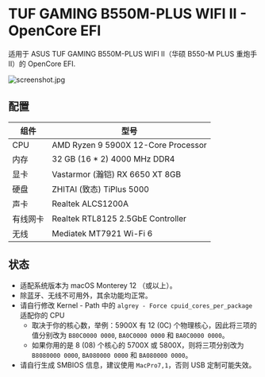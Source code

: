 # TUF GAMING B550M-PLUS WIFI II - OpenCore EFI

适用于 ASUS TUF GAMING B550M-PLUS WIFI II（华硕 B550-M PLUS 重炮手 II）的 OpenCore EFI.

![screenshot.jpg](https://s2.loli.net/2022/09/25/fW8p3qxkQYnzVhI.jpg)

## 配置

| 组件 | 型号 |
|------|-----|
| CPU | AMD Ryzen 9 5900X 12-Core Processor |
| 内存 | 32 GB (16 * 2) 4000 MHz DDR4 |
| 显卡 | Vastarmor (瀚铠) RX 6650 XT 8GB |
| 硬盘 | ZHITAI (致态) TiPlus 5000 |
| 声卡 | Realtek ALCS1200A |
| 有线网卡 | Realtek RTL8125 2.5GbE Controller |
| 无线 | Mediatek MT7921 Wi-Fi 6 |

## 状态

- 适配系统版本为 macOS Monterey 12 （或以上）。
- 除蓝牙、无线不可用外，其余功能均正常。
- 请自行修改 Kernel - Path 中的 `algrey - Force cpuid_cores_per_package` 适配你的 CPU
    -  取决于你的核心数，举例：5900X 有 12 (0C) 个物理核心，因此将三项的值分别改为 `B80C0000 0000`, `BA0C0000 0000` 和 `BA0C0000 0000`。
    - 如果你用的是 8 (08) 个核心的 5700X 或 5800X，则将三项分别改为 `B8080000 0000`, `BA080000 0000` 和 `BA080000 0000`。
- 请自行生成 SMBIOS 信息，建议使用 `MacPro7,1`，否则 USB 定制可能失效。
